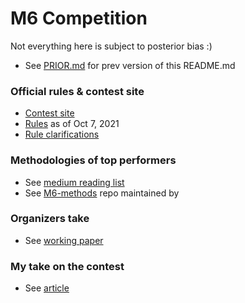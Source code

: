 # M6 Competition

Not everything here is subject to posterior bias :)

- See [PRIOR.md](https://github.com/microprediction/m6/blob/main/PRIOR.md) for prev version of this README.md

### Official rules & contest site

- [Contest site](https://mofc.unic.ac.cy/the-m6-competition/)
- [Rules](https://github.com/microprediction/m6/blob/main/docs/M6-forecasting-competition-Guidelines-20210908.pdf) as of Oct 7, 2021
- [Rule clarifications](https://github.com/microprediction/m6/blob/main/docs/clarifications.md)

### Methodologies of top performers

- See [medium reading list](https://medium.com/@microprediction/list/m6-financial-forecasting-competition-2d50ce33b3bd)  
- See [M6-methods](https://github.com/Mcompetitions/M6-methods/tree/main) repo maintained by 

### Organizers take

- See [working paper](https://arxiv.org/abs/2310.13357)

### My take on the contest

- See [article](https://medium.com/geekculture/the-options-market-beat-94-of-participants-in-the-m6-financial-forecasting-contest-fa4f47f57d33)

